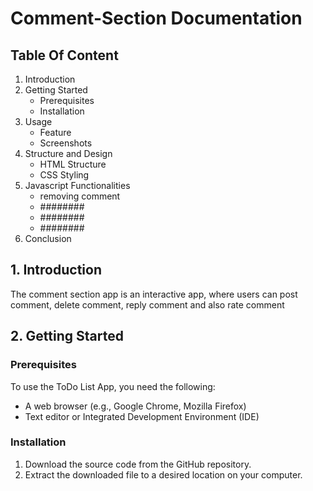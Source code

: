 # Comment-Section Documentation

## Table Of Content

1. Introduction
2. Getting Started
    - Prerequisites
    - Installation
3. Usage
    - Feature 
    - Screenshots 
4. Structure and Design
    - HTML Structure
    - CSS Styling
5. Javascript Functionalities
    - removing comment
    - ########
    - ########
    - ########
6. Conclusion



## 1. Introduction
The comment section app is an interactive app, where users can post comment, delete comment, reply comment and also rate comment


## 2. Getting Started
### Prerequisites
To use the ToDo List App, you need the following:
- A web browser (e.g., Google Chrome, Mozilla Firefox)
- Text editor or Integrated Development Environment (IDE)

### Installation
1. Download the source code from the GitHub repository.
2. Extract the downloaded file to a desired location on your computer.